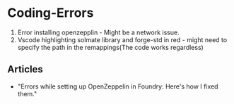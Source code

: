 # Coding-Errors

1. Error installing openzepplin - Might be a network issue.
2. Vscode highlighting solmate library and forge-std in red - might need to specify the path in the remappings(The code works regardless)


## Articles
* "Errors while setting up OpenZeppelin in Foundry: Here's how I fixed them."
